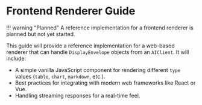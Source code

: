 # Frontend Renderer Guide

!!! warning "Planned"
    A reference implementation for a frontend renderer is planned but not yet started.

This guide will provide a reference implementation for a web-based renderer that can handle `DisplayEnvelope` objects from an `AIClient`. It will include:

-   A simple vanilla JavaScript component for rendering different `type` values (`table`, `chart`, `markdown`, etc.).
-   Best practices for integrating with modern web frameworks like React or Vue.
-   Handling streaming responses for a real-time feel. 
